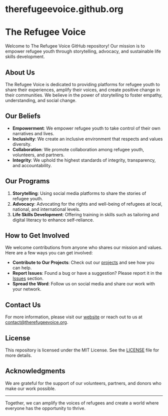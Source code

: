 # therefugeevoice.github.org
# The Refugee Voice

Welcome to The Refugee Voice GitHub repository! Our mission is to empower refugee youth through storytelling, advocacy, and sustainable life skills development.

## About Us

The Refugee Voice is dedicated to providing platforms for refugee youth to share their experiences, amplify their voices, and create positive change in their communities. We believe in the power of storytelling to foster empathy, understanding, and social change.

## Our Beliefs

- **Empowerment**: We empower refugee youth to take control of their own narratives and lives.
- **Inclusivity**: We create an inclusive environment that respects and values diversity.
- **Collaboration**: We promote collaboration among refugee youth, volunteers, and partners.
- **Integrity**: We uphold the highest standards of integrity, transparency, and accountability.

## Our Programs

1. **Storytelling**: Using social media platforms to share the stories of refugee youth.
2. **Advocacy**: Advocating for the rights and well-being of refugees at local, national, and international levels.
3. **Life Skills Development**: Offering training in skills such as tailoring and digital literacy to enhance self-reliance.

## How to Get Involved

We welcome contributions from anyone who shares our mission and values. Here are a few ways you can get involved:

- **Contribute to Our Projects**: Check out our [projects](https://github.com/TheRefugeeVoice/projects) and see how you can help.
- **Report Issues**: Found a bug or have a suggestion? Please report it in the [Issues](https://github.com/TheRefugeeVoice/issues) section.
- **Spread the Word**: Follow us on social media and share our work with your network.

## Contact Us

For more information, please visit our [website](http://www.therefugeevoice.org) or reach out to us at contact@therefugeevoice.org.

## License

This repository is licensed under the MIT License. See the [LICENSE](LICENSE) file for more details.

## Acknowledgments

We are grateful for the support of our volunteers, partners, and donors who make our work possible.

---

Together, we can amplify the voices of refugees and create a world where everyone has the opportunity to thrive.

